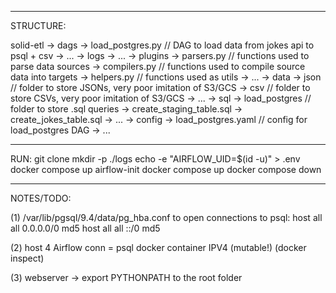 ___________________________________________________________________________________________
STRUCTURE:

solid-etl
-> dags
    -> load_postgres.py // DAG to load data from jokes api to psql + csv
    -> ...
-> logs
    -> ...
-> plugins
    -> parsers.py // functions used to parse data sources
    -> compilers.py // functions used to compile source data into targets
    -> helpers.py // functions used as utils
    -> ...
-> data
    -> json // folder to store JSONs, very poor imitation of S3/GCS
    -> csv // folder to store CSVs, very poor imitation of S3/GCS
    -> ...
-> sql
    -> load_postgres // folder to store .sql queries
        -> create_staging_table.sql
        -> create_jokes_table.sql
        -> ...
-> config
    -> load_postgres.yaml // config for load_postgres DAG
    -> ...

___________________________________________________________________________________________
RUN:
git clone <repo>
mkdir -p ./logs
echo -e "AIRFLOW_UID=$(id -u)" > .env
docker compose up airflow-init
docker compose up
docker compose down

___________________________________________________________________________________________
NOTES/TODO:

(1) /var/lib/pgsql/9.4/data/pg_hba.conf to open connections to psql:
host    all             all              0.0.0.0/0                       md5
host    all             all              ::/0                            md5

(2) host 4 Airflow conn = psql docker container IPV4 (mutable!) (docker inspect)

(3) webserver -> export PYTHONPATH to the root folder
